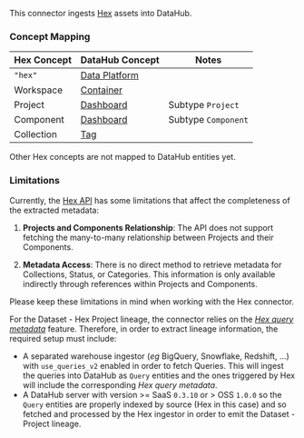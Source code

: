 This connector ingests [Hex](https://hex.tech/) assets into DataHub.

### Concept Mapping

| Hex Concept | DataHub Concept                                                                                    | Notes               |
|-------------|----------------------------------------------------------------------------------------------------|---------------------|
| `"hex"`     | [Data Platform](https://datahubproject.io/docs/generated/metamodel/entities/dataplatform/)         |                     |
| Workspace   | [Container](https://datahubproject.io/docs/generated/metamodel/entities/container/)                |  |
| Project     | [Dashboard](https://datahubproject.io/docs/generated/metamodel/entities/dashboard/)                | Subtype `Project`   |
| Component   | [Dashboard](https://datahubproject.io/docs/generated/metamodel/entities/dashboard/)                | Subtype `Component` |
| Collection  | [Tag](https://datahubproject.io/docs/generated/metamodel/entities/Tag/)                            |  |

Other Hex concepts are not mapped to DataHub entities yet.

### Limitations

Currently, the [Hex API](https://learn.hex.tech/docs/api/api-reference) has some limitations that affect the completeness of the extracted metadata:

1. **Projects and Components Relationship**: The API does not support fetching the many-to-many relationship between Projects and their Components.

2. **Metadata Access**: There is no direct method to retrieve metadata for Collections, Status, or Categories. This information is only available indirectly through references within Projects and Components.

Please keep these limitations in mind when working with the Hex connector.

For the Dataset - Hex Project lineage, the connector relies on the 
[_Hex query metadata_](https://learn.hex.tech/docs/explore-data/cells/sql-cells/sql-cells-introduction#query-metadata) feature.
Therefore, in order to extract lineage information, the required setup must include:

- A separated warehouse ingestor (_eg_ BigQuery, Snowflake, Redshift, ...) with `use_queries_v2` enabled in order to fetch Queries.
  This will ingest the queries into DataHub as `Query` entities and the ones triggered by Hex will include the corresponding _Hex query metadata_.
- A DataHub server with version >= SaaS `0.3.10` or > OSS `1.0.0` so the `Query` entities are properly indexed by source (Hex in this case) and so fetched and processed by the Hex ingestor in order to emit the Dataset - Project lineage.